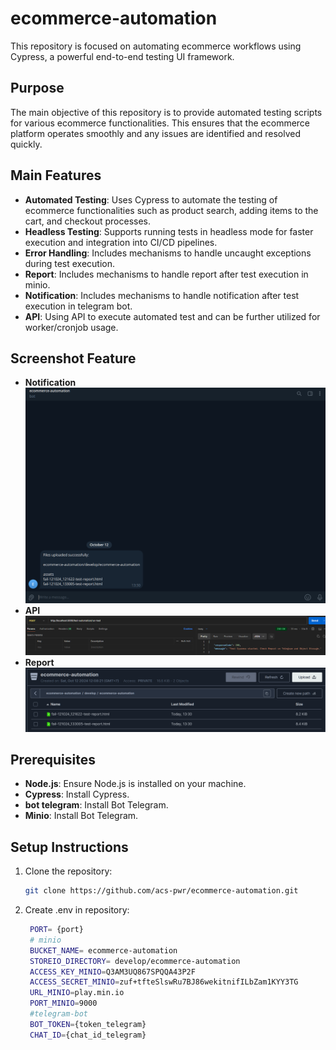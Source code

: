 # ecommerce-automation
This repository is focused on automating ecommerce workflows using Cypress, a powerful end-to-end testing UI framework.

## Purpose
The main objective of this repository is to provide automated testing scripts for various ecommerce functionalities. This ensures that the ecommerce platform operates smoothly and any issues are identified and resolved quickly.

## Main Features
- **Automated Testing**: Uses Cypress to automate the testing of ecommerce functionalities such as product search, adding items to the cart, and checkout processes.
- **Headless Testing**: Supports running tests in headless mode for faster execution and integration into CI/CD pipelines.
- **Error Handling**: Includes mechanisms to handle uncaught exceptions during test execution.
- **Report**: Includes mechanisms to handle report after test execution in minio.
- **Notification**: Includes mechanisms to handle notification after test execution in telegram bot.
- **API**: Using API to execute automated test and can be further utilized for worker/cronjob usage.

## Screenshot Feature
- **Notification**
![Alt text](screenshots-feature/telegram_notif.png)
- **API**
![Alt text](screenshots-feature/api.png)
- **Report**
![Alt text](screenshots-feature/file_report.png)
 
## Prerequisites
- **Node.js**: Ensure Node.js is installed on your machine.
- **Cypress**: Install Cypress.
- **bot telegram**: Install Bot Telegram.
- **Minio**: Install Bot Telegram.

## Setup Instructions
1. Clone the repository:
   ```sh
   git clone https://github.com/acs-pwr/ecommerce-automation.git

2. Create .env in repository:
   ```sh
    PORT= {port}
    # minio
    BUCKET_NAME= ecommerce-automation
    STOREIO_DIRECTORY= develop/ecommerce-automation
    ACCESS_KEY_MINIO=Q3AM3UQ867SPQQA43P2F
    ACCESS_SECRET_MINIO=zuf+tfteSlswRu7BJ86wekitnifILbZam1KYY3TG
    URL_MINIO=play.min.io
    PORT_MINIO=9000
    #telegram-bot 
    BOT_TOKEN={token_telegram}
    CHAT_ID={chat_id_telegram}

